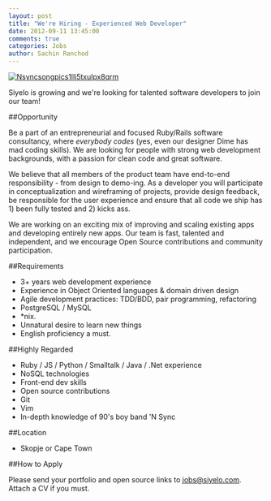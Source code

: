 ```yaml
---
layout: post
title: "We're Hiring - Experienced Web Developer"
date: 2012-09-11 13:45:00
comments: true
categories: Jobs
author: Sachin Ranchod
---
```


[![Nsyncsongpics1llj5txulpx8qrm](/images/old/2012/09/nsyncsongpics1llj5txulpx8qrm.jpeg) ](/images/old/2012/09/nsyncsongpics1llj5txulpx8qrm.jpeg)

Siyelo is growing and we're looking for talented software developers to join our team!

##Opportunity

Be a part of an entrepreneurial and focused Ruby/Rails software consultancy, where *everybody codes* (yes, even our designer Dime has mad coding skills)*.* We are looking for people with strong web development backgrounds, with a passion for clean code and great software.

We believe that all members of the product team have end-to-end responsibility - from design to demo-ing. As a developer you will participate in conceptualization and wireframing of projects, provide design feedback, be responsible for the user experience and ensure that all code we ship has 1) been fully tested and 2) kicks ass.

We are working on an exciting mix of improving and scaling existing apps and developing entirely new apps. Our team is fast, talented and independent, and we encourage Open Source contributions and community participation. 

##Requirements

* 3+ years web development experience
* Experience in Object Oriented languages & domain driven design
* Agile development practices: TDD/BDD, pair programming, refactoring
* PostgreSQL / MySQL
* *nix.
* Unnatural desire to learn new things
* English proficiency a must.


##Highly Regarded

* Ruby / JS / Python / Smalltalk / Java / .Net experience
* NoSQL technologies
* Front-end dev skills
* Open source contributions
* Git
* Vim
* In-depth knowledge of 90's boy band 'N Sync

##Location

* Skopje or Cape Town

##How to Apply

Please send your portfolio and open source links to [jobs@siyelo.com](mailto:jobs@siyelo.com). Attach a CV if you must.
